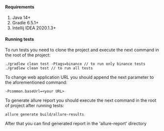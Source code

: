 #### Requirements
1. Java 14+
2. Gradle 6.5.1+
3. Intellij IDEA 2020.1.3+

#### Running tests
To run tests you need to clone the project and execute the next command in the root of the project:
```
./gradlew clean test -Ptags=binance // to run only binance tests
./gradlew clean test // to run all tests
```

To change web application URL you should append the next parameter to the aforementioned command:
```
-Pcommon.baseUrl=<your URL>
```

To generate allure report you should execute the next command in the root of project after running tests:
```
allure generate build/allure-results
``` 
After that you can find generated report in the 'allure-report' directory